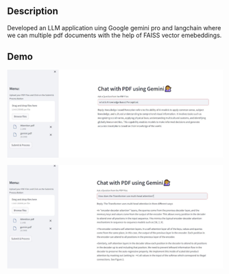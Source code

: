 ## Description
Developed an LLM application uing Google gemini pro and langchain where we can multiple pdf documents with the help of FAISS vector emebeddings.


## Demo

<p align="center">
  <img src="ans1.JPG" width="600">
</p>


<p align="center">
  <img src="ans2.JPG" width="600">
</p>

